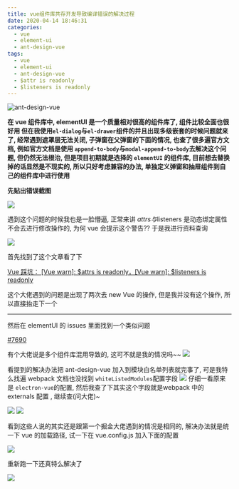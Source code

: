 ```yaml
---
title: vue组件库共存开发导致编译错误的解决过程
date: 2020-04-14 18:46:31
categories: 
  - vue
  - element-ui
  - ant-design-vue
tags: 
  - vue
  - element-ui
  - ant-design-vue
  - $attr is readonly
  - $listeners is readonly
---
```


![ant-design-vue](https://vuejsexamples.com/content/images/2016/08/20160827214833.jpg)


**在 vue 组件库中, elementUI 是一个质量相对很高的组件库了, 组件比较全面也很好用
但在我使用`el-dialog`与`el-drawer`组件的并且出现多级嵌套的时候问题就来了, 经常遇到遮罩层无法关闭, 子弹窗在父弹窗的下面的情况, 也查了很多遍官方文档, 例如官方文档是使用 `append-to-body`与`modal-append-to-body`去解决这个问题, 但仍然无法根治, 但是项目初期就是选择的 `elementUI` 的组件库, 目前想去替换掉的话显然是不现实的, 所以只好考虑兼容的办法, 单独定义弹窗和抽屉组件到自己的组件库中进行使用**

<!--more-->

**先贴出错误截图**

![](https://tva1.sinaimg.cn/large/007S8ZIlgy1gdthydia7sj31380d4q3x.jpg)

遇到这个问题的时候我也是一脸懵逼, 正常来讲 $attrs与$listeners 是动态绑定属性不会去进行修改操作的,  为何 vue 会提示这个警告?? 于是我进行资料查询

![](https://tva1.sinaimg.cn/large/007S8ZIlgy1gdti3f2y5ij307i04n3yr.jpg)


首先找到了这个文章看了下

[Vue 踩坑： [Vue warn]: $attrs is readonly，[Vue warn]: $listeners is readonly](https://juejin.im/post/5d5b8959f265da039b249b2f)

这个大佬遇到的问题是出现了两次去 new Vue 的操作, 但是我并没有这个操作, 所以直接抬走下一个


---
然后在 elementUI 的 issues 里面找到一个类似问题

[#7690](https://github.com/ElemeFE/element/issues/7690)

有个大佬说是多个组件库混用导致的, 这可不就是我的情况吗~~
![](https://tva1.sinaimg.cn/large/007S8ZIlgy1gdti8kogokj30mj06vq3t.jpg)

看提到的解决办法把 ant-design-vue 加入到模块白名单列表就完事了, 可是我特么找遍 webpack 文档也没找到 `whiteListedModules`配置字段
![](https://tva1.sinaimg.cn/large/007S8ZIlgy1gdtib7nqkcj30kt0afab2.jpg)
仔细一看原来是 `electron-vue`的配置, 然后我查了下其实这个字段就是webpack 中的 externals 配置
, 继续查(问大佬)~

![](https://tva1.sinaimg.cn/large/007S8ZIlgy1gdtie1poqpj30j60ccabs.jpg)
![](https://tva1.sinaimg.cn/large/007S8ZIlgy1gdtier1ugmj30km0aujs8.jpg)


看到这些人说的其实还是跟第一个掘金大佬遇到的情况是相同的, 解决办法就是统一下 vue 的加载路径, 试一下在 vue.config.js 加入下面的配置

![](https://tva1.sinaimg.cn/large/007S8ZIlgy1gdtihkxrgwj30vw0fyjtk.jpg)


重新跑一下还真特么解决了

![](https://tva1.sinaimg.cn/large/007S8ZIlgy1gdtiitr8q7j306o06owey.jpg)
